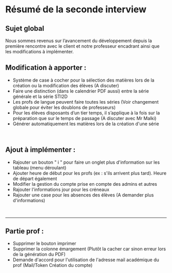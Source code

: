 # Résumé de la seconde interview

## Sujet global

Nous sommes revenus sur l’avancement du développement depuis la première rencontre avec le client et notre professeur encadrant ainsi que les modifications à implémenter. 
<br>

## Modification à apporter  :

- Système de case à cocher pour la sélection des matières lors de la création ou la modification des élèves (A discuter)
- Faire une distinction (dans le calendrier PDF aussi) entre la série générale et la série STI2D 
- Les profs de langue peuvent faire toutes les séries (Voir changement globale pour éviter les doublons de professeurs)
- Pour les élèves disposants d’un tier temps, il s’applique à la fois sur la préparation que sur le temps de passage (A discuter avec Mr Malki)
- Générer automatiquement les matières lors de la création d'une série
<br>

## Ajout à implémenter :
- Rajouter un bouton " i " pour faire un onglet plus d'information sur les tableau (menu déroulant)
- Ajouter heure de début pour les profs (ex : s'ils arrivent plus tard). Heure de départ également
- Modifier la gestion du compte prise en compte des admins et autres  
- Rajouter l'informations jour pour les créneaux
- Rajouter une case pour les absences des élèves (A demander plus d'informations)
<br>

---

## Partie prof :
- Supprimer le bouton imprimer
- Supprimer la colonne émargement (Plutôt la cacher car sinon erreur lors de la génération du PDF)
- Demande d'accord pour l'utilisation de l'adresse mail académique du prof (Mail/Token Création du compte)
